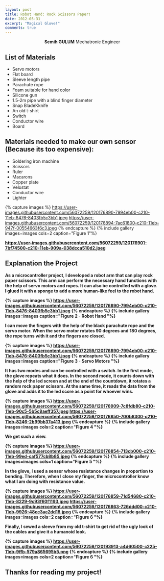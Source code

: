 ```yaml
---
layout: post
title: Robot Hand: Rock Scissors Paper!
date: 2012-05-31
excerpt: "Magical Glove!"
comments: true
---
```

    
<center><b>Semih GULUM</b>    Mechatronic Engineer </center>

## List of Materials
* Servo motors
* Flat board
* Sleeve length pipe
* Parachute rope
* Foam suitable for hand color
* Silicone gun
* 1.5-2m pipe with a blind finger diameter
* Snap BladeKknife
* An old t-shirt
* Switch
* Conductor wire
* Board

## Materials needed to make our own sensor (Because its too expensive):
* Soldering iron machine
* Scissors
* Ruler
* Macarons
* Copper plate
* Velostat
* Conductor wire
* Lighter

{% capture images %}
	https://user-images.githubusercontent.com/56072259/120176890-7994eb00-c210-11eb-8476-8403fb5c3bb1.jpeg
	https://user-images.githubusercontent.com/56072259/120176894-7ac61800-c210-11eb-947f-00554663f6c3.jpeg
{% endcapture %}
{% include gallery images=images cols=2 caption="Figure 1"%}
<b>

https://user-images.githubusercontent.com/56072259/120176901-7bf74500-c210-11eb-909a-038dcca510d2.jpeg
## Explanation the Project

As a microcontroller project, I developed a robot arm that can play rock paper scissors. This arm can perform the necessary hand functions with the help of servo motors and ropes. It can also be controlled with a glove. I glued it with a sponge to add a more human-like feel to the robot hand.

{% capture images %}
	https://user-images.githubusercontent.com/56072259/120176890-7994eb00-c210-11eb-8476-8403fb5c3bb1.jpeg
{% endcapture %}
{% include gallery images=images caption="Figure 2 - Robot Hand "%}
<b>

I can move the fingers with the help of the black parachute rope and the servo motor. When the servo motor rotates 90 degrees and 180 degrees, the rope turns with it and the fingers are closed.

{% capture images %}
	https://user-images.githubusercontent.com/56072259/120176890-7994eb00-c210-11eb-8476-8403fb5c3bb1.jpeg
{% endcapture %}
{% include gallery images=images caption="Figure 3 - Servo Motors "%}
<b>

It has two modes and can be controlled with a switch. In the first mode, the glove repeats what it does. In the second mode, it counts down with the help of the led screen and at the end of the countdown, it rotates a random rock paper scissors. At the same time, it reads the data from the glove and adds it to the led score as a point for whoever wins.

{% capture images %}
	https://user-images.githubusercontent.com/56072259/120176909-7c8fdb80-c210-11eb-90c5-5b5c9aeff357.jpeg
	https://user-images.githubusercontent.com/56072259/120176850-700b8300-c210-11eb-8246-2b99bb37a413.jpeg
{% endcapture %}
{% include gallery images=images cols=2 caption="Figure 4 "%}
<b>

We get such a view.

{% capture images %}
	https://user-images.githubusercontent.com/56072259/120176854-713cb000-c210-11eb-99ed-caf577cb8b85.jpeg
{% endcapture %}
{% include gallery images=images cols=1 caption="Figure 5 "%}
<b>


In the glove, I used a sensor whose resistance changes in proportion to bending. Therefore, when I close my finger, the microcontroller know what I am doing with resistance value.

{% capture images %}
	https://user-images.githubusercontent.com/56072259/120176859-71d54680-c210-11eb-8229-9c93f60f1193.jpeg
	https://user-images.githubusercontent.com/56072259/120176863-726ddd00-c210-11eb-9926-48cc3ae2dd18.jpeg
{% endcapture %}
{% include gallery images=images cols=2 caption="Figure 6 "%}
<b>

Finally, I sewed a sleeve from my old t-shirt to get rid of the ugly look of the cables and give it a humanoid look.

{% capture images %}
	https://user-images.githubusercontent.com/56072259/120193913-a4d60500-c225-11eb-9ffb-579a865695b5.png
{% endcapture %}
{% include gallery images=images cols=2 caption="Figure 6 "%}
<b>


## Thanks for reading my project!